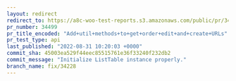 ```yaml
---
layout: redirect
redirect_to: https://a8c-woo-test-reports.s3.amazonaws.com/public/pr/34499/api/index.html
pr_number: 34499
pr_title_encoded: "Add+util+methods+to+get+order+edit+and+create+URLs"
pr_test_type: api
last_published: "2022-08-31 10:20:03 +0000"
commit_sha: 45003ea529f44eec85515761e36f33240f232db2
commit_message: "Initialize ListTable instance properly."
branch_name: fix/34228
---
```

